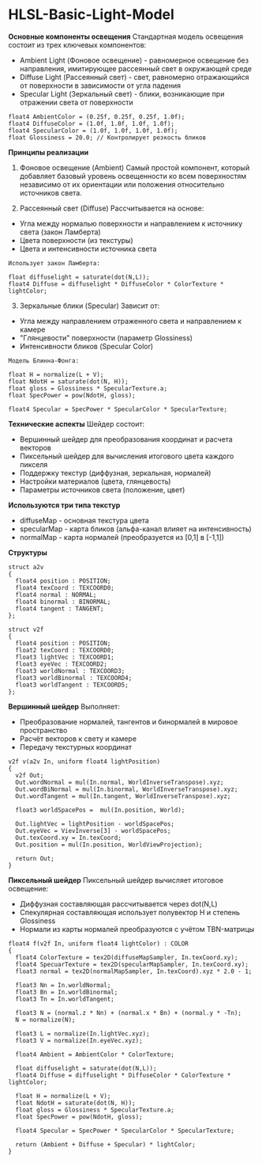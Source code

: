 # HLSL-Basic-Light-Model

**Основные компоненты освещения**
Стандартная модель освещения состоит из трех ключевых компонентов:

  * Ambient Light (Фоновое освещение) - равномерное освещение без направления, имитирующее рассеянный свет в окружающей среде
  * Diffuse Light (Рассеянный свет) - свет, равномерно отражающийся от поверхности в зависимости от угла падения
  * Specular Light (Зеркальный свет) - блики, возникающие при отражении света от поверхности

```hlsl
float4 AmbientColor = (0.25f, 0.25f, 0.25f, 1.0f);
float4 DiffuseColor = (1.0f, 1.0f, 1.0f, 1.0f); 
float4 SpecularColor = (1.0f, 1.0f, 1.0f, 1.0f);
float Glossiness = 20.0; // Контролирует резкость бликов
```

**Принципы реализации**
1. Фоновое освещение (Ambient)
Самый простой компонент, который добавляет базовый уровень освещенности ко всем поверхностям независимо от их ориентации или положения относительно источников света.

2. Рассеянный свет (Diffuse)
Рассчитывается на основе:
 - Угла между нормалью поверхности и направлением к источнику света (закон Ламберта)
 - Цвета поверхности (из текстуры)
 - Цвета и интенсивности источника света

```hlsl
Использует закон Ламберта:

float diffuselight = saturate(dot(N,L));
float4 Diffuse = diffuselight * DiffuseColor * ColorTexture * lightColor;
```

3. Зеркальные блики (Specular)
Зависит от:
  - Угла между направлением отраженного света и направлением к камере
  - "Глянцевости" поверхности (параметр Glossiness)
  - Интенсивности бликов (Specular Color)

```hlsl
Модель Блинна-Фонга:

float H = normalize(L + V);
float NdotH = saturate(dot(N, H));
float gloss = Glossiness * SpecularTexture.a;
float SpecPower = pow(NdotH, gloss);
 
float4 Specular = SpecPower * SpecularColor * SpecularTexture;
```

**Технические аспекты**
Шейдер состоит:
  - Вершинный шейдер для преобразования координат и расчета векторов
  - Пиксельный шейдер для вычисления итогового цвета каждого пикселя
  - Поддержку текстур (диффузная, зеркальная, нормалей)
  - Настройки материалов (цвета, глянцевость)
  - Параметры источников света (положение, цвет)

**Используются три типа текстур**
  - diffuseMap - основная текстура цвета
  - specularMap - карта бликов (альфа-канал влияет на интенсивность)
  - normalMap - карта нормалей (преобразуется из [0,1] в [-1,1])

**Структуры**
```hlsl
struct a2v
{
  float4 position : POSITION;
  float4 texCoord : TEXCOORD0;
  float4 normal : NORMAL;  
  float4 binormal : BINORMAL;
  float4 tangent : TANGENT;
};

struct v2f
{
  float4 position : POSITION;
  float2 texCoord : TEXCOORD0;
  float3 lightVec : TEXCOORD1;
  float3 eyeVec : TEXCOORD2;
  float3 worldNormal : TEXCOORD3;
  float3 worldBinormal : TEXCOORD4;
  float3 worldTangent : TEXCOORD5;
};
```
**Вершинный шейдер**
Выполняет:
  - Преобразование нормалей, тангентов и бинормалей в мировое пространство
  - Расчёт векторов к свету и камере
  - Передачу текстурных координат

```hlsl
v2f v(a2v In, uniform float4 lightPosition)
{
  v2f Out;
  Out.wordNormal = mul(In.normal, WorldInverseTranspose).xyz;
  Out.wordBiNormal = mul(In.binormal, WorldInverseTranspose).xyz;
  Out.wordTangent = mul(In.tangent, WorldInverseTranspose).xyz;
 
  float3 worldSpacePos =  mul(In.position, World);
 
  Out.lightVec = lightPosition - worldSpacePos;
  Out.eyeVec = VievInverse[3] - worldSpacePos;
  Out.texCoord.xy = In.texCoord;
  Out.position = mul(In.position, WorldViewProjection);
 
  return Out;
}
```

**Пиксельный шейдер**
Пиксельный шейдер вычисляет итоговое освещение:
  - Диффузная составляющая рассчитывается через dot(N,L)
  - Спекулярная составляющая использует полувектор H и степень Glossiness
  - Нормали из карты нормалей преобразуются с учётом TBN-матрицы

```hlsl
float4 f(v2f In, uniform float4 lightColor) : COLOR
{
  float4 ColorTexture = tex2D(diffuseMapSampler, In.texCoord.xy);
  float4 SpecuarTexture = tex2D(specularMapSampler, In.texCoord.xy);
  float3 normal = tex2D(normalMapSampler, In.texCoord).xyz * 2.0 - 1;
 
  float3 Nn = In.worldNormal;
  float3 Bn = In.worldBinormal;
  float3 Tn = In.worldTangent;
 
  float3 N = (normal.z * Nn) + (normal.x * Bn) + (normal.y * -Tn);
  N = normalize(N);
 
  float3 L = normalize(In.lightVec.xyz);
  float3 V = normalize(In.eyeVec.xyz);
 
  float4 Ambient = AmbientColor * ColorTexture;
 
  float diffuselight = saturate(dot(N,L));
  float4 Diffuse = diffuselight * DiffuseColor * ColorTexture * lightColor;
 
  float H = normalize(L + V);
  float NdotH = saturate(dot(N, H));
  float gloss = Glossiness * SpecularTexture.a;
  float SpecPower = pow(NdotH, gloss);
 
  float4 Specular = SpecPower * SpecularColor * SpecularTexture;
 
  return (Ambient + Diffuse + Specular) * lightColor;
}
```


